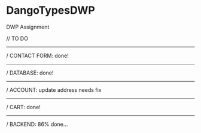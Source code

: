 # DangoTypesDWP
DWP Assignment

// TO DO
__________________________
  / CONTACT FORM: done!
__________________________    
  / DATABASE: done!
__________________________
  / ACCOUNT: update address needs fix
__________________________
  / CART: done!
__________________________
  / BACKEND: 86% done...
  
